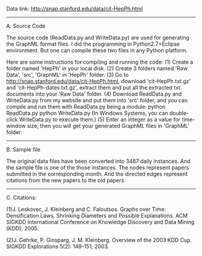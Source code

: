 Data link:
http://snap.stanford.edu/data/cit-HepPh.html


----------------------------------------------------------------------------------------------------------------------

A. Source Code

The source code (ReadData.py and WriteData.py) are used for generating the GraphML format files. I did the programming in Python2.7+Eclipse environment. But one can compile these two files in any Python platform.

Here are some instructions for compiling and running the code:
	(1) Create a folder named 'HepPh' in your local disk.
	(2) Create 3 folders named 'Raw Data', 'src', 'GraphML' in 'HepPh' folder.
	(3) Go to http://snap.stanford.edu/data/cit-HepPh.html, download 'cit-HepPh.txt.gz' and 'cit-HepPh-dates.txt.gz', extract them and put all the extracted txt documents into your 'Raw Data' folder.
	(4) Download ReadData.py and WriteData.py from my website and put them into 'src' folder, and you can compile and run them with ReadData.py being a module:
		python ReadData.py
		python WriteData.py
		(In Windows Systems, you can double-click WriteData.py to execute them.) 
	(5) Enter an integer as a value for time-window size, then you will get your generated GraphML files in 'GraphML' folder.

----------------------------------------------------------------------------------------------------------------------

B. Sample file

The original data files have been converted into 3487 daily instances. And the sample file is one of the those instances.
The nodes represent papers submitted in the corresponding month. And the directed edges represent citations from the new papers to the old papers.

----------------------------------------------------------------------------------------------------------------------

C. Citations:

(1)J. Leskovec, J. Kleinberg and C. Faloutsos. Graphs over Time: Densification Laws, Shrinking Diameters and Possible Explanations. 
	ACM SIGKDD International Conference on Knowledge Discovery and Data Mining (KDD), 2005.
	
(2)J. Gehrke, P. Ginsparg, J. M. Kleinberg. Overview of the 2003 KDD Cup. SIGKDD Explorations 5(2): 149-151, 2003.
